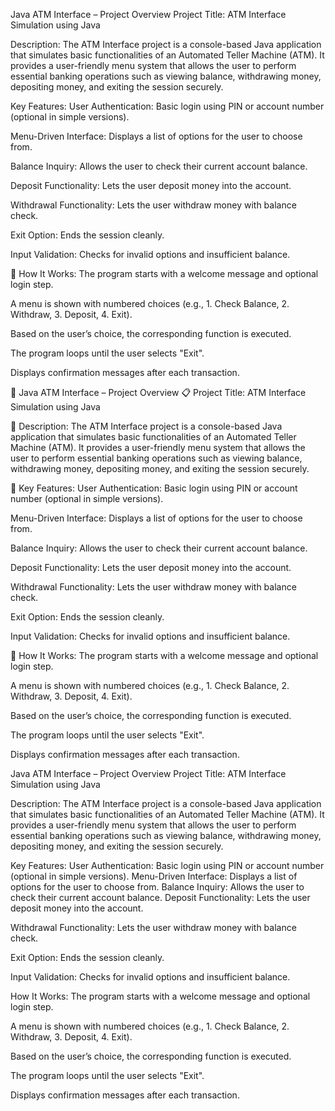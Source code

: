 Java ATM Interface – Project Overview
 Project Title:
ATM Interface Simulation using Java

 Description:
The ATM Interface project is a console-based Java application that simulates basic functionalities of an Automated Teller Machine (ATM). It provides a user-friendly menu system that allows the user to perform essential banking operations such as viewing balance, withdrawing money, depositing money, and exiting the session securely.

Key Features:
User Authentication: Basic login using PIN or account number (optional in simple versions).

Menu-Driven Interface: Displays a list of options for the user to choose from.

Balance Inquiry: Allows the user to check their current account balance.

Deposit Functionality: Lets the user deposit money into the account.

Withdrawal Functionality: Lets the user withdraw money with balance check.

Exit Option: Ends the session cleanly.

Input Validation: Checks for invalid options and insufficient balance.

🧠 How It Works:
The program starts with a welcome message and optional login step.

A menu is shown with numbered choices (e.g., 1. Check Balance, 2. Withdraw, 3. Deposit, 4. Exit).

Based on the user’s choice, the corresponding function is executed.

The program loops until the user selects "Exit".

Displays confirmation messages after each transaction.

🏧 Java ATM Interface – Project Overview
📋 Project Title:
ATM Interface Simulation using Java

📝 Description:
The ATM Interface project is a console-based Java application that simulates basic functionalities of an Automated Teller Machine (ATM). It provides a user-friendly menu system that allows the user to perform essential banking operations such as viewing balance, withdrawing money, depositing money, and exiting the session securely.

🎯 Key Features:
User Authentication: Basic login using PIN or account number (optional in simple versions).

Menu-Driven Interface: Displays a list of options for the user to choose from.

Balance Inquiry: Allows the user to check their current account balance.

Deposit Functionality: Lets the user deposit money into the account.

Withdrawal Functionality: Lets the user withdraw money with balance check.

Exit Option: Ends the session cleanly.

Input Validation: Checks for invalid options and insufficient balance.

🧠 How It Works:
The program starts with a welcome message and optional login step.

A menu is shown with numbered choices (e.g., 1. Check Balance, 2. Withdraw, 3. Deposit, 4. Exit).

Based on the user’s choice, the corresponding function is executed.

The program loops until the user selects "Exit".

Displays confirmation messages after each transaction.

 Java ATM Interface – Project Overview
 Project Title:
ATM Interface Simulation using Java

Description:
The ATM Interface project is a console-based Java application that simulates basic functionalities of an Automated Teller Machine (ATM).
It provides a user-friendly menu system that allows the user to perform essential banking operations 
such as viewing balance, withdrawing money, depositing money, and exiting the session securely.

 Key Features:
User Authentication: Basic login using PIN or account number (optional in simple versions).
Menu-Driven Interface: Displays a list of options for the user to choose from.
Balance Inquiry: Allows the user to check their current account balance.
Deposit Functionality: Lets the user deposit money into the account.

Withdrawal Functionality: Lets the user withdraw money with balance check.

Exit Option: Ends the session cleanly.

Input Validation: Checks for invalid options and insufficient balance.

 How It Works:
The program starts with a welcome message and optional login step.

A menu is shown with numbered choices (e.g., 1. Check Balance, 2. Withdraw, 3. Deposit, 4. Exit).

Based on the user’s choice, the corresponding function is executed.

The program loops until the user selects "Exit".

Displays confirmation messages after each transaction.
